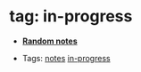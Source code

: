 
# tag: in-progress

 * **[Random notes](../content/notebook/captures/notes/random-notes.md)**

  * Tags:  <a class="tag" href="#!tags/notes.md">notes</a>  <a class="tag" href="#!tags/in-progress.md">in-progress</a>